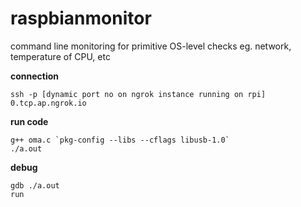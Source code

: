 # raspbianmonitor
command line monitoring for primitive OS-level checks eg. network, temperature of CPU, etc 

**connection**
```
ssh -p [dynamic port no on ngrok instance running on rpi] 0.tcp.ap.ngrok.io
```

**run code**
```
g++ oma.c `pkg-config --libs --cflags libusb-1.0`
./a.out
```

**debug** 
```
gdb ./a.out
run
```